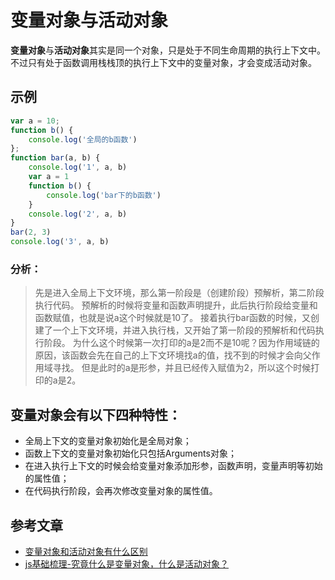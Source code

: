 # 变量对象与活动对象

**变量对象**与**活动对象**其实是同一个对象，只是处于不同生命周期的执行上下文中。
不过只有处于函数调用栈栈顶的执行上下文中的变量对象，才会变成活动对象。

## 示例

```javascript
var a = 10;
function b() {
    console.log('全局的b函数')
};
function bar(a, b) {
    console.log('1', a, b) 
    var a = 1
    function b() {
        console.log('bar下的b函数')
    }
    console.log('2', a, b) 
}
bar(2, 3)
console.log('3', a, b)
```

### 分析：

> 先是进入全局上下文环境，那么第一阶段是（创建阶段）预解析，第二阶段执行代码。 
> 预解析的时候将变量和函数声明提升，此后执行阶段给变量和函数赋值，也就是说a这个时候就是10了。
> 接着执行bar函数的时候，又创建了一个上下文环境，并进入执行栈，又开始了第一阶段的预解析和代码执行阶段。
> 为什么这个时候第一次打印的a是2而不是10呢？因为作用域链的原因，该函数会先在自己的上下文环境找a的值，找不到的时候才会向父作用域寻找。
> 但是此时的a是形参，并且已经传入赋值为2，所以这个时候打印的a是2。

## 变量对象会有以下四种特性：

* 全局上下文的变量对象初始化是全局对象；
* 函数上下文的变量对象初始化只包括Arguments对象；
* 在进入执行上下文的时候会给变量对象添加形参，函数声明，变量声明等初始的属性值；
* 在代码执行阶段，会再次修改变量对象的属性值。


## 参考文章

* [变量对象和活动对象有什么区别](https://www.cnblogs.com/zx-qd/p/10521968.html)
* [js基础梳理-究竟什么是变量对象，什么是活动对象？](https://www.cnblogs.com/hezhi/p/10053025.html)
